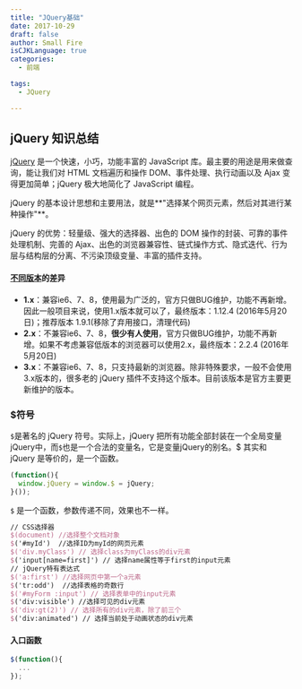 ```yaml
---
title: "JQuery基础"
date: 2017-10-29
draft: false
author: Small Fire
isCJKLanguage: true
categories: 
  - 前端

tags: 
  - JQuery

---
```


## jQuery 知识总结

[jQuery](https://jquery.com/download/) 是一个快速，小巧，功能丰富的 JavaScript 库。最主要的用途是用来做查询，能让我们对 HTML 文档遍历和操作 DOM、事件处理、执行动画以及 Ajax 变得更加简单；jQuery 极大地简化了 JavaScript 编程。

jQuery 的基本设计思想和主要用法，就是**"选择某个网页元素，然后对其进行某种操作"**。

jQuery 的优势：轻量级、强大的选择器、出色的 DOM 操作的封装、可靠的事件处理机制、完善的 Ajax、出色的浏览器兼容性、链式操作方式、隐式迭代、行为层与结构层的分离、不污染顶级变量、丰富的插件支持。

#### [不同版本](https://www.bootcdn.cn/jquery/)的差异

- **1.x**：兼容ie6、7、8，使用最为广泛的，官方只做BUG维护，功能不再新增。因此一般项目来说，使用1.x版本就可以了，最终版本：1.12.4 (2016年5月20日)；推荐版本 1.9.1(移除了弃用接口，清理代码)
- **2.x**：不兼容ie6、7、8，**很少有人使用**，官方只做BUG维护，功能不再新增。如果不考虑兼容低版本的浏览器可以使用2.x，最终版本：2.2.4 (2016年5月20日)
- **3.x**：不兼容ie6、7、8，只支持最新的浏览器。除非特殊要求，一般不会使用3.x版本的，很多老的 jQuery 插件不支持这个版本。目前该版本是官方主要更新维护的版本。

### $符号

`$`是著名的 jQuery 符号。实际上，jQuery 把所有功能全部封装在一个全局变量jQuery中，而`$`也是一个合法的变量名，它是变量jQuery的别名。$ 其实和 jQuery 是等价的，是一个函数。

```javascript
(function(){
  window.jQuery = window.$ = jQuery;
}());
```

`$` 是一个函数，参数传递不同，效果也不一样。

```tex
// CSS选择器
$(document) //选择整个文档对象
$('#myId')  //选择ID为myId的网页元素
$('div.myClass') // 选择class为myClass的div元素
$('input[name=first]') // 选择name属性等于first的input元素
// jQuery特有表达式
$('a:first') //选择网页中第一个a元素
$('tr:odd')  //选择表格的奇数行
$('#myForm :input') // 选择表单中的input元素
$('div:visible') //选择可见的div元素
$('div:gt(2)') // 选择所有的div元素，除了前三个
$('div:animated') // 选择当前处于动画状态的div元素
```

#### 入口函数

```javascript
$(function(){
  ...
});
```

